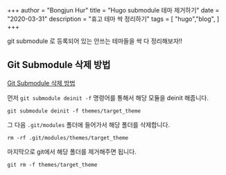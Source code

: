 +++
author = "Bongjun Hur"
title = "Hugo submodule 테마 제거하기"
date = "2020-03-31"
description = "휴고 테마 싹 정리하기"
tags = [
    "hugo","blog",
]
+++

git submodule 로 등록되어 있는 안쓰는 테마들을 싹 다 정리해보자!!

## **Git Submodule 삭제 방법**

[Git Submodule 삭제 방법](http://snowdeer.github.io/git/2018/08/01/how-to-remove-git-submodule/)

먼저 `git submodule deinit -f` 명령어를 통해서 해당 모듈을 deinit 해줍니다.

    git submodule deinit -f themes/target_theme

그 다음 `.git/modules` 폴더에 들어가서 해당 폴더를 삭제합니다.

    rm -rf .git/modules/themes/target_theme

마지막으로 git에서 해당 폴더를 제거해주면 됩니다.

    git rm -f themes/target_theme
